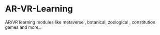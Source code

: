 # AR-VR-Learning
AR/VR learning modules like metaverse , botanical, zoological , constitution games and more..
